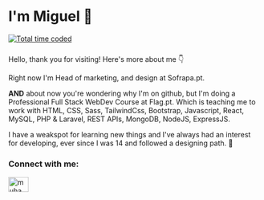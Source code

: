 ###
<h1 align="left">I'm Miguel 👋</h1>
<a href="https://wakatime.com/@2851d98a-5309-4027-9bc6-c75ffd8f6aa2"><img src="https://wakatime.com/badge/user/2851d98a-5309-4027-9bc6-c75ffd8f6aa2.svg" alt="Total time coded" /></a>

###

<p> Hello, thank you for visiting! Here's more about me 👇</p>
<p> 

Right now I'm Head of marketing, and design at Sofrapa.pt. 

<strong>AND</strong> about now you're wondering why I'm on github, but I'm doing a Professional Full Stack WebDev Course at Flag.pt. Which is teaching me to work with HTML, CSS, Sass, TailwindCss, Bootstrap, Javascript, React, MySQL, PHP & Laravel, REST APIs, MongoDB, NodeJS, ExpressJS.


I have a weakspot for learning new things and I've always had an interest for developing, ever since I was 14 and followed a designing path. 📝
</p>


<h3 align="left">Connect with me:</h3>
<p align="left">
<a href="https://www.linkedin.com/in/miguelcristino23/" target="blank"><img align="center" src="https://raw.githubusercontent.com/rahuldkjain/github-profile-readme-generator/master/src/images/icons/Social/linked-in-alt.svg" alt="muhammad-nurcholis-112b73162" height="30" width="40" /></a>
</p>


<!--
**mcristino/mcristino** is a ✨ _special_ ✨ repository because its `README.md` (this file) appears on your GitHub profile.

Here are some ideas to get you started:

- 🔭 I’m currently working on ...
- 🌱 I’m currently learning ...
- 👯 I’m looking to collaborate on ...
- 🤔 I’m looking for help with ...
- 💬 Ask me about ...
- 📫 How to reach me: ...
- 😄 Pronouns: ...
- ⚡ Fun fact: ...
-->

